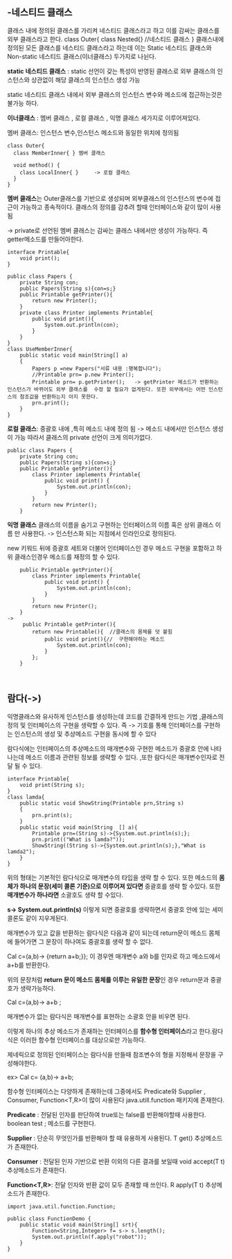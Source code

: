 -네스티드 클래스
-
  클래스 내에 정의된 클래스를 가리켜 네스티드 클래스라고 하고 이를 감싸는 클래스를 외부 클래스라고 한다. 
class Outer{
  class Nested{}   //네스티드 클래스
}
  클래스내에 정의된 모든 클래스를 네스티드 클래스라고 하는데 이는 Static 네스티드 클래스와 Non-static 네스티드 클래스(이너클래스) 두가지로 나뉜다.

**static 네스티드 클래스** : static 선언이 갖는 특성이 반영된 클래스로 외부 클래스의 인스턴스와 상관없이 해당 클래스의 인스턴스 생성 가능

static 네스티드 클래스 내에서 외부 클래스의 인스턴스 변수와 메소드에 접근하는것은 불가능 하다. 

**이너클래스** :  멤버 클래스 , 로컬 클래스 , 익명 클래스 세가지로 이루어져있다. 

멤버 클래스: 인스턴스 변수,인스턴스 메소드와 동일한 위치에 정의됨

```
class Outer{
  class MemberInner{ } 멤버 클래스

  void method() {
    class LocalInner{ }     -> 로컬 클래스
  }
}
```


**멤버 클래스**는 Outer클래스를 기반으로 생성되며 외부클래스의 인스턴스의 변수에 접근이 가능하고 종속적이다. 클래스의 정의를 감추려 할때 인터페이스와 같이 많이 사용됨 

-> private로 선언된 멤버 클래스는 감싸는 클래스 내에서만 생성이 가능하다. 즉 getter메소드를 만들어아한다.
```
interface Printable{
    void print();
}

public class Papers {
    private String con;
    public Papers(String s){con=s;}
    public Printable getPrinter(){
        return new Printer();
    }
    private class Printer implements Printable{
        public void print(){
            System.out.println(con);
        }
    }
}
class UseMemberInner{
    public static void main(String[] a)
    {
        Papers p =new Papers("서류 내용 :행복합니다");
        //Printable prn= p.new Printer();
        Printable prn= p.getPrinter();   -> getPrinter 메소드가 반환하는 인스턴스가 바뀌어도 외부 클래스를  수정 할 필요가 없게된다. 또한 외부에서는 어떤 인스턴스의 참조값을 반환하는지 아지 못한다. 
        prn.print();
    }
}

```

**로컬 클래스**: 중괄호 내에 ,특히 메소드 내에 정의 됨 -> 메소드 내에서만 인스턴스 생성이 가능 따라서 클래스의 private 선언이 크게 의미가없다.   
```
public class Papers {
    private String con;
    public Papers(String s){con=s;}
    public Printable getPrinter(){
        class Printer implements Printable{
            public void print() {
                System.out.println(con);
            }
        }
        return new Printer();
    }
```




**익명 클래스** 
클래스의 이름을 숨기고 구현하는 인터페이스의 이름 혹은 상위 클래스 이름 만 사용한다. -> 인스턴스화 되는 지점에서 인라인으로 정의된다. 

new 키워드 뒤에 증괄호 세트와 더불어 인터페이스인 경우 메소드 구현을 포함하고 하위 클래스인경우 메소드를 재정의 할 수 있다. 

```
    public Printable getPrinter(){
        class Printer implements Printable{
            public void print() {
                System.out.println(con);
            }
        }
        return new Printer();
    }
->
     public Printable getPrinter(){
        return new Printable(){  //클래스의 몸체를 덧 붙힘 
            public void print(){//  구현해야하는 메소드
                System.out.println(con);
            }
        };
    }

    
```

람다(->)
-
익명클래스와 유사하게 인스턴스를 생성하는데 코드를 간결하게 만드는 기법 ,클래스의 정의 및 인터페이스의 구현을 생략할 수 있다. 즉 -> 기호를 통해 인터페이스를 구현하는 인스턴스의 생성 및  추상메소드 구현을 동시에 할 수 있다

람다식에는 인터페이스의 추상메소드의 매개변수와 구현한 메소드가 중괄호 안에 나타나는데  메소드 이름과 관련된 정보를 생략할 수 있다. ,또한 람다식은 매개변수인자로 전달 될 수 있다. 

```
interface Printable{
    void print(String s);
}
class lamda{
    public static void ShowString(Printable prn,String s)
    {
        prn.print(s);
    }
    public static void main(String  [] a){
        Printable prn=(String s)->{System.out.println(s);};
        prn.print(("What is lamda?"));
        ShowString((String s)->{System.out.println(s);},"What is lamda2");
    }
}
```

위의 형태는 기본적인 람다식으로 매개변수의 타입을 생략 할 수 있다. 또한 메소드의 **몸체가 하나의 문장(세미 콜론 기준)으로 이루어져 있다면** 중괄호를 생략 할 수있다. 또한**매개변수가 하나라면** 소괄호도 생략 할 수있다.

**s-> System.out.println(s)** 이렇게 되면 중괄호를 생략하면서 중괄호 안에 있는 세미콜론도 같이 지우게된다. 

매개변수가 있고 값을  반환하는 람다식은 다음과 같이 되는데 return문이 메소드 몸체에 들어가면 그 문장이 하나여도 중괄호를 생략 할 수 없다.

Cal c=(a,b)-> {return a+b;}};    이 경우엔 매개변수 a와 b를 인자로 하고 메소드에서 a+b를 반환한다. 

위의 문장처럼 **return 문이 메소드 몸체를 이루는 유일한 문장**인 경우 return문과 중괄호가 생략가능하다.

Cal c=(a,b)-> a+b   ;

매개변수가 없는 람다식은 매개변수를 표현하는 소괄호 안을 비우면 된다. 

이렇게 하나의 추상 메소드가 존재하는 인터페이스를 **함수형 인터페이스**라고 한다.람다식은 이러한 함수형 인터페이스를 대상으로만 가능하다. 

제네릭으로 정의된 인터페이스는 람다식을 만들때 참조변수의 형을 지정해서 문장을 구성해야한다.

ex> Cal<Integer> c= (a,b)-> a+b;

함수형 인터페이스는 다양하게 존재하는데 그중에서도 Predicate<T>와 Supplier<T> , Consumer<T>, Function<T,R>이 많이 사용된다 java.utill.function 패키지에 존재한다. 

**Predicate<T>** : 전달된 인자를 판단하여 true또는 false를 반환해야할때 사용한다. boolean test<T t> ; 메소드를 구현한다.

**Supplier<T>** : 단순히 무엇인가를 반환해야 할 때 유용하게 사용된다. T get() 추상메소드가 존재한다. 

**Consumer<T>** : 전달된 인자 기반으로 반환 이외의 다른 결과를 보일때 void accept(T t)  추상메소드가 존재한다.

**Function<T,R>**: 전달 인자와 반환 값이  모두 존재할 때 쓰인다. R apply(T t) 추상메소드가 존재한다. 

```
import java.util.function.Function;

public class FunctionDemo {
    public static void main(String[] srt){
        Function<String,Integer> f= s-> s.length();
        System.out.println(f.apply("robot"));
    }
}
```








